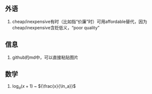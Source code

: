 ## 外语

1. cheap/inexpensive有时（比如指“价廉”时）可用affordable替代，因为cheap/inexpensive含贬低义，“poor quality”

## 信息

1. github的md中，可以直接粘贴图片

## 数学

1. $\log_a(x+1)$ ~
${\frac{x}{\ln_a}}$


